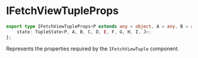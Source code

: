 # IFetchViewTupleProps

```ts
export type IFetchViewTupleProps<P extends any = object, A = any, B = any, C = any, D = any, E = any, F = any, G = any, H = any, I = any, J = any> = IFetchViewBaseProps<P, A, B, C, D, E, F, G, H, I, J> & {
    state: TupleState<P, A, B, C, D, E, F, G, H, I, J>;
};
```

Represents the properties required by the `IFetchViewTuple` component.
